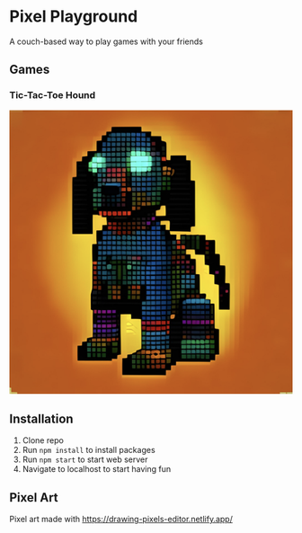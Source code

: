 # Pixel Playground
A couch-based way to play games with your friends

## Games
### Tic-Tac-Toe Hound
![alt text](https://github.com/kaysweebe/pixel-playground/blob/main/src/assets/images/hound-2.png?raw=true?raw=true)

## Installation
1. Clone repo
2. Run `npm install` to install packages
3. Run `npm start` to start web server
4. Navigate to localhost to start having fun

## Pixel Art
Pixel art made with https://drawing-pixels-editor.netlify.app/

